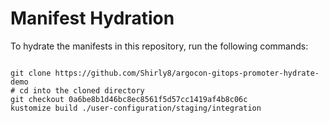 
# Manifest Hydration

To hydrate the manifests in this repository, run the following commands:

```shell

git clone https://github.com/Shirly8/argocon-gitops-promoter-hydrate-demo
# cd into the cloned directory
git checkout 0a6be8b1d46bc8ec8561f5d57cc1419af4b8c06c
kustomize build ./user-configuration/staging/integration
```